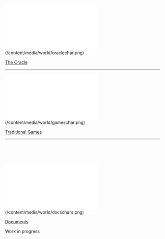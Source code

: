 
![OracleCharacter](/oracle.html)(/content/media/world/oraclechar.png)

[The Oracle](/oracle.html)

---
![GamesCharacter](/games.html)(/content/media/world/gameschar.png)

[Traditional Games](/games.html)

---
<br/>
<br/>
<br/>

![DocsCharacter](/condocs.html)(/content/media/world/docschars.png)

[Documents](/condocs.html)

Work in progress